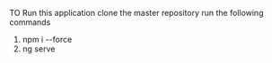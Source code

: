 TO Run this application clone the master repository run the following commands 
1. npm i --force
2. ng serve 
